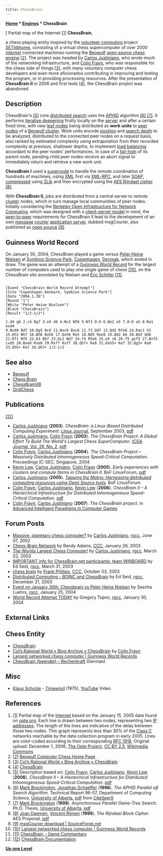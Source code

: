```yaml
---
title: ChessBrain
---
```

**[Home](Home "Home") * [Engines](Engines "Engines") * ChessBrain**

\[ Partial map of the Internet <a id="cite-note-1" href="#cite-ref-1">[1]</a>
**ChessBrain**,

a chess playing entity inspired by the [volunteer computing](https://en.wikipedia.org/wiki/Volunteer_computing) project [SETI@home](https://en.wikipedia.org/wiki/SETI@home), consisting of a virtual chess supercomputer of over 2000 [internet](https://en.wikipedia.org/wiki/Internet) connected machines running the [Beowulf](Beowulf "Beowulf") [open source chess engine](Category:Open_Source "Category:Open Source") <a id="cite-note-2" href="#cite-ref-2">[2]</a>. The project was headed by [Carlos Justiniano](Carlos_Justiniano "Carlos Justiniano"), who wrote much of the networking infrastructure, and [Colin Frayn](Colin_Frayn "Colin Frayn"), who was responsible for the chess side of things <a id="cite-note-3" href="#cite-ref-3">[3]</a>, with many voluntary computer chess developers and even more aficionados contributing in improving and testing the program, or in providing processing resources. After the presentation of **ChessBrain II** in 2006 and first tests <a id="cite-note-4" href="#cite-ref-4">[4]</a>, the ChessBrain project was abandoned.

## Description

ChessBrain's <a id="cite-note-5" href="#cite-ref-5">[5]</a> core [distributed search](Parallel_Search "Parallel Search") uses the [APHID](APHID "APHID") algorithm <a id="cite-note-6" href="#cite-ref-6">[6]</a> <a id="cite-note-7" href="#cite-ref-7">[7]</a>. It performs [iterative deepening](Iterative_Deepening "Iterative Deepening") firstly locally on the [server](<https://en.wikipedia.org/wiki/Server_(computing)>) and after a certain fixed time, with new [leaf nodes](Leaf_Node "Leaf Node") being distributed as **work units** to [peer nodes](https://en.wikipedia.org/wiki/Peer-to-peer) of a [Beowulf cluster](https://en.wikipedia.org/wiki/Beowulf_cluster). Work units encode [position](Chess_Position "Chess Position") and [search depth](Depth "Depth") to be analyzed, distributed to the connected peer nodes on a request basis, also ranked by estimated complexity using extrapolation from their recorded complexity at previous, shallower depths, to implement [load balancing](<https://en.wikipedia.org/wiki/Load_balancing_(computing)>) accordant to the peer nodes' performances. In case of a [fail-high](Fail-High "Fail-High") of its parent node, pending child peer nodes receive an abort signal to immediately return and retrieve a new work unit.

**ChessBrain I** used a [supernode](<https://en.wikipedia.org/wiki/Supernode_(networking)>) to handle the remote coordination of hundreds of machines, using [XML](https://en.wikipedia.org/wiki/XML) first via [XML-RPC](https://en.wikipedia.org/wiki/XML-RPC), and later [SOAP](https://en.wikipedia.org/wiki/SOAP), [compressed](https://en.wikipedia.org/wiki/Data_compression) using [ZLib](https://en.wikipedia.org/wiki/Zlib) and then encrypted using the [AES Rijndael cipher](https://en.wikipedia.org/wiki/Advanced_Encryption_Standard) <a id="cite-note-8" href="#cite-ref-8">[8]</a>.

With **ChessBrain II**, jobs are distributed from a central server to remote [cluster](https://en.wikipedia.org/wiki/Computer_cluster) nodes, which in turn manage local communities of peer nodes. Initially considering the [Berkeley Open Infrastructure for Network Computing](https://en.wikipedia.org/wiki/Berkeley_Open_Infrastructure_for_Network_Computing), which was designed with a [client–server model](https://en.wikipedia.org/wiki/Client%E2%80%93server_model) in mind, the [peer-to-peer](https://en.wikipedia.org/wiki/Peer-to-peer) requirements for ChessBrain II lead to the development of an own [message](https://en.wikipedia.org/wiki/Message) [courier](https://en.wikipedia.org/wiki/Courier) [application server](https://en.wikipedia.org/wiki/Application_server), dubbed msgCourier, also published as [open source](https://en.wikipedia.org/wiki/Source_code) <a id="cite-note-9" href="#cite-ref-9">[9]</a>.

## Guinness World Record

On January 30, 2004, ChessBrain played a game versus [Peter Heine Nielsen](https://en.wikipedia.org/wiki/Peter_Heine_Nielsen) at [Symbion Science Park](https://en.wikipedia.org/wiki/Symbion_Science_Park), [Copenhagen](https://en.wikipedia.org/wiki/Copenhagen), [Denmak](https://en.wikipedia.org/wiki/Denmark), which ended in draw. The game was an attempt of a [Guinness World Record](https://en.wikipedia.org/wiki/Guinness_World_Records) for the largest number of computers used to play one single game of chess <a id="cite-note-10" href="#cite-ref-10">[10]</a>, on the ChessBrain site annotated by Nielsen and [Eric Schiller](Eric_Schiller "Eric Schiller") <a id="cite-note-11" href="#cite-ref-11">[11]</a>.

```

[Event "ChessBrain World Record Attempt"]
[Site "Copenhagen Denmark, Symbion Science Park"]
[Date "2004.1.30"]
[Round "1"]
[White "Peter Heine Nielsen"]
[Black "ChessBrain"]
[Result "1/2-1/2"]

1.d4 g6 2.c4 Bg7 3.e4 d6 4.Nc3 Nf6 5.Nf3 O-O 6.Be2 e5 7.O-O a5 8.Re1 exd4 
9.Nxd4 Bd7 10.Bg5 Nc6 11.Nxc6 Bxc6 12.f3 Qd7 13.Qd2 Rfe8 14.Rac1 h5 
15.Kh1 Nh7 16.Bh6 Bxh6 17.Qxh6 Re5 18.Nd5 Rae8 19.Qd2 b6 20.Bd3 Qd8 
21.Rf1 Nf6 22.b3 Bb7 23.Qc2 Nd7 24.f4 R5e6 25.e5 c6 26.f5 gxf5 27.Bxf5 
cxd5 28.Bxe6 Rxe6 29.Rxf7 Kxf7 30.Qh7+ Ke8 31.Qxh5+ Ke7 32.Qg5+ Ke8 
33.Qh5+ Ke7 34.Qh7+ 1/2-1/2

```

## See also

- [Beowulf](Beowulf "Beowulf")
- [Chess Brain](Chess_Brain "Chess Brain")
- [ChessBrainVB](ChessBrainVB "ChessBrainVB")
- [GridChess](GridChess "GridChess")

## Publications

<a id="cite-note-12" href="#cite-ref-12">[12]</a>

- [Carlos Justiniano](Carlos_Justiniano "Carlos Justiniano") (**2003**). *ChessBrain: a Linux-Based Distributed Computing Experiment*. [Linux Journal](https://en.wikipedia.org/wiki/Linux_Journal), September 2003, [pdf](http://chessbrain.net/docs/cblinuxjournal0903.pdf)
- [Carlos Justiniano](Carlos_Justiniano "Carlos Justiniano"), [Colin Frayn](Colin_Frayn "Colin Frayn") (**2003**). *The ChessBrain Project: A Global Effort To Build The World's Largest Chess SuperComputer*. [ICGA Journal, Vol. 26, No. 2](ICGA_Journal#26_2 "ICGA Journal"), [pdf](http://chessbrain.net/docs/thechessbrainproject.pdf)
- [Colin Frayn](Colin_Frayn "Colin Frayn"), [Carlos Justiniano](Carlos_Justiniano "Carlos Justiniano") (**2004**). *The ChessBrain Project – Massively Distributed Inhomogeneous Speed-Critical Computation*. Proceedings IC-SEC, Singapore, 2004
- [Kevin Lew](Kevin_Lew "Kevin Lew"), [Carlos Justiniano](Carlos_Justiniano "Carlos Justiniano"), [Colin Frayn](Colin_Frayn "Colin Frayn") (**2005**). *Early experiences with clusters and compute farms in ChessBrain II*. BoF LinuxForum, [pdf](http://chessbrain.net/docs/ccfcb2.pdf)
- [Carlos Justiniano](Carlos_Justiniano "Carlos Justiniano") (**2005**). *[Tapping the Matrix: Harnessing distributed computing resources using Open Source tools](http://chessbrain.net/LFBOF2005/tappingthematrix.html)*. BoF LinuxForum
- [Colin Frayn](Colin_Frayn "Colin Frayn"), [Carlos Justiniano](Carlos_Justiniano "Carlos Justiniano"), [Kevin Lew](Kevin_Lew "Kevin Lew") (**2006**). *ChessBrain II – A Hierarchical Infrastructure for Distributed Inhomogeneous Speed-Critical Computation*. [pdf](http://www.chessbrain.net/docs/chessbrainII.pdf)
- [Colin Frayn](Colin_Frayn "Colin Frayn"), [Carlos Justiniano](Carlos_Justiniano "Carlos Justiniano") (**2007**). *The ChessBrain project*. in [Advanced Intelligent Paradigms in Computer Games](http://www.springer.com/engineering/book/978-3-540-72704-0)

## Forum Posts

- [Massive, planetary chess computer?](https://groups.google.com/d/msg/rec.games.chess.computer/IRuxdsriHpE/dXzux4fNgDsJ) by [Carlos Justiniano](Carlos_Justiniano "Carlos Justiniano"), [rgcc](Computer_Chess_Forums "Computer Chess Forums"), June 07, 2002
- [Chess-Brain Network](https://www.stmintz.com/ccc/index.php?id=279522) by Randy Adams, [CCC](CCC "CCC"), January 26, 2003
- [The Worlds Largest Chess Computer!](https://groups.google.com/d/msg/rec.games.chess.computer/od8sh6iy_xU/h3TewITgHh0J) by [Carlos Justiniano](Carlos_Justiniano "Carlos Justiniano"), [rgcc](Computer_Chess_Forums "Computer Chess Forums"), March 02, 2003
- [IMPORTANT info for ChessBrain.net participants: team WINBOARD](https://groups.google.com/d/msg/rec.games.chess.computer/Y8JyXNBUO5c/0SC13qPrCtcJ) by Ed Seid, [rgcc](Computer_Chess_Forums "Computer Chess Forums"), March 31, 2003
- [chess brain](https://www.stmintz.com/ccc/index.php?id=288743) by [Frank Phillips](Frank_Phillips "Frank Phillips"), [CCC](CCC "CCC"), October 03, 2003
- [Distributed Computing - BOINC and ChessBrain](https://groups.google.com/d/msg/rec.games.chess.computer/jemmVlFzazM/fIaxeukUTBgJ) by Ed Seid, [rgcc](Computer_Chess_Forums "Computer Chess Forums"), December 21, 2003
- [Event on January 30th: Chessbrain vs Peter Heine Nielsen](https://groups.google.com/d/msg/rec.games.chess.computer/lDxckrXYuNI/z4lGX79ErGcJ) by Sascha Luehrs, [rgcc](Computer_Chess_Forums "Computer Chess Forums"), January 25, 2004
- [World Record Attempt TODAY](https://groups.google.com/d/msg/rec.games.chess.computer/gjg4ns5gves/WO1G5_4bQ1cJ) by Gregory Topov, [rgcc](Computer_Chess_Forums "Computer Chess Forums"), January 30, 2004

## External Links

## Chess Entity

- [ChessBrain](http://chessbrain.net/)
- [Col’s Rational World » Blog Archive » ChessBrain](http://frayn.net/blog/?p=662) by [Colin Frayn](Colin_Frayn "Colin Frayn")
- [Largest networked chess computer | Guinness World Records](http://www.guinnessworldrecords.com/world-records/largest-networked-chess-computer/)
- [ChessBrain (beendet) – Rechenkraft](<http://www.rechenkraft.net/wiki/ChessBrain_(beendet)>) (German)

## Misc

- [Klaus Schulze](Category:Klaus_Schulze "Category:Klaus Schulze") - [Timewind](https://en.wikipedia.org/wiki/Timewind) (1975), [YouTube](https://en.wikipedia.org/wiki/YouTube) Video

## References

1. <a id="cite-ref-1" href="#cite-note-1">[1]</a> Partial map of the [Internet](https://en.wikipedia.org/wiki/Internet) based on the January 15, 2005 data found on [opte.org](http://www.opte.org/maps/). Each line is drawn between two nodes, representing two [IP addresses](https://en.wikipedia.org/wiki/IP_address). The length of the lines are indicative of the delay between those two nodes. This graph represents less than 30% of the [Class C](https://en.wikipedia.org/wiki/Classful_network) networks reachable by the data collection program in early 2005. Lines are color-coded according to their corresponding [RFC 1918](https://tools.ietf.org/html/rfc1918), Original upload: December 1, 2006, [The Opte Project](http://www.opte.org/), [CC BY 2.5](https://creativecommons.org/licenses/by/2.5/deed.en), [Wikimedia Commons](https://en.wikipedia.org/wiki/Wikimedia_Commons)
1. <a id="cite-ref-2" href="#cite-note-2">[2]</a> [Beowulf Computer Chess Home Page](http://www.frayn.net/beowulf/)
1. <a id="cite-ref-3" href="#cite-note-3">[3]</a> [Col’s Rational World » Blog Archive » ChessBrain](http://frayn.net/blog/?p=662)
1. <a id="cite-ref-4" href="#cite-note-4">[4]</a> [ChessBrain](http://chessbrain.net/)
1. <a id="cite-ref-5" href="#cite-note-5">[5]</a> Description based on: [Colin Frayn](Colin_Frayn "Colin Frayn"), [Carlos Justiniano](Carlos_Justiniano "Carlos Justiniano"), [Kevin Lew](Kevin_Lew "Kevin Lew") (**2006**). *ChessBrain II – A Hierarchical Infrastructure for Distributed Inhomogeneous Speed-Critical Computation*. [pdf](http://www.chessbrain.net/docs/chessbrainII.pdf)
1. <a id="cite-ref-6" href="#cite-note-6">[6]</a> [Mark Brockington](Mark_Brockington "Mark Brockington"), [Jonathan Schaeffer](Jonathan_Schaeffer "Jonathan Schaeffer") (**1996**). *The APHID Parallel αβ Search Algorithm*. Technical Report 96-07, Department of Computing Science, [University of Alberta](University_of_Alberta "University of Alberta"), [pdf](http://citeseerx.ist.psu.edu/viewdoc/download?doi=10.1.1.23.8215&rep=rep1&type=pdf) from [CiteSeerX](https://en.wikipedia.org/wiki/CiteSeerX)
1. <a id="cite-ref-7" href="#cite-note-7">[7]</a> [Mark Brockington](Mark_Brockington "Mark Brockington") (**1998**). *Asynchronous Parallel Game-Tree Search*. Ph.D. Thesis, [University of Alberta](University_of_Alberta "University of Alberta"), [pdf](http://www.collectionscanada.gc.ca/obj/s4/f2/dsk2/ftp02/NQ29023.pdf)
1. <a id="cite-ref-8" href="#cite-note-8">[8]</a> [Joan Daemen](Mathematician#JDaemen "Mathematician"), [Vincent Rijmen](Mathematician#VRijmen "Mathematician") (**1999**). *The Rijndael Block Cipher*. AES Proposal, [pdf](http://www.cryptosoft.de/docs/Rijndael.pdf)
1. <a id="cite-ref-9" href="#cite-note-9">[9]</a> [msgCourier download | SourceForge.net](https://sourceforge.net/projects/msgcourier/)
1. <a id="cite-ref-10" href="#cite-note-10">[10]</a> [Largest networked chess computer | Guinness World Records](http://www.guinnessworldrecords.com/world-records/largest-networked-chess-computer/)
1. <a id="cite-ref-11" href="#cite-note-11">[11]</a> [ChessBrain - Game Commentary](http://chessbrain.net/games.html)
1. <a id="cite-ref-12" href="#cite-note-12">[12]</a> [ChessBrain Documentation](http://chessbrain.net/documentation.html)

**[Up one Level](Engines "Engines")**

